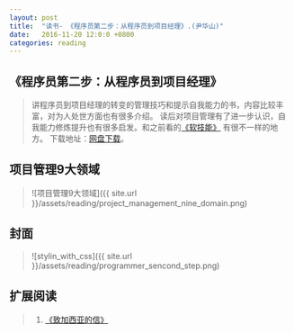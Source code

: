 ```yaml
---
layout: post
title:  "读书- 《程序员第二步：从程序员到项目经理》.(尹华山)"
date:   2016-11-20 12:0:0 +0800
categories: reading
---
```


## 《程序员第二步：从程序员到项目经理》
>讲程序员到项目经理的转变的管理技巧和提示自我能力的书，内容比较丰富，对为人处世方面也有很多介绍。
读后对项目管理有了进一步认识，自我能力修炼提升也有很多启发。和之前看的[《软技能》](http://blog.csdn.net/robert198837/article/details/53054457) 有很不一样的地方。
下载地址：[网盘下载](https://pan.baidu.com/s/1o8rWc46)。  

## 项目管理9大领域  
>![项目管理9大领域]({{ site.url }}/assets/reading/project_management_nine_domain.png)

## 封面
>![stylin_with_css]({{ site.url }}/assets/reading/programmer_sencond_step.png)

## 扩展阅读  
>1. [《致加西亚的信》](https://github.com/robertzhai/ebooks/blob/master/management/%E3%80%8A%E8%87%B4%E5%8A%A0%E8%A5%BF%E4%BA%9A%E7%9A%84%E4%BF%A1%E3%80%8B%E4%BD%9C%E8%80%85_-%E9%98%BF%E5%B0%94%E4%BC%AF%E7%89%B9%E2%80%A2%E5%93%88%E4%BC%AF%E5%BE%B7.mobi) 

